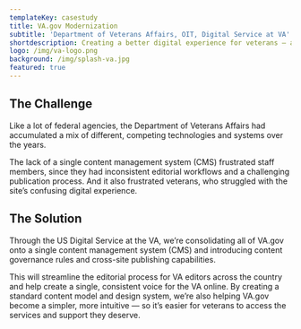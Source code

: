 ```yaml
---
templateKey: casestudy
title: VA.gov Modernization
subtitle: 'Department of Veterans Affairs, OIT, Digital Service at VA'
shortdescription: Creating a better digital experience for veterans — and VA staff
logo: /img/va-logo.png
background: /img/splash-va.jpg
featured: true
---
```


## The Challenge

Like a lot of federal agencies, the Department of Veterans Affairs had
accumulated a mix of different, competing technologies and systems over the
years. 

The lack of a single content management system (CMS) frustrated staff members,
since they had inconsistent editorial workflows and a challenging publication
process. And it also frustrated veterans, who struggled with the site’s
confusing digital experience.

## The Solution

Through the US Digital Service at the VA, we’re consolidating all of VA.gov
onto a single content management system (CMS) and introducing content
governance rules and cross-site publishing capabilities. 

This will streamline the editorial process for VA editors across the country
and help create a single, consistent voice for the VA online. By creating a
standard content model and design system, we’re also helping VA.gov become a
simpler, more intuitive — so it’s easier for veterans to access the services
and support they deserve.
